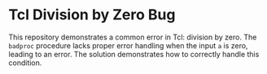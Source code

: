 # Tcl Division by Zero Bug
This repository demonstrates a common error in Tcl: division by zero.  The `badproc` procedure lacks proper error handling when the input `a` is zero, leading to an error. The solution demonstrates how to correctly handle this condition.